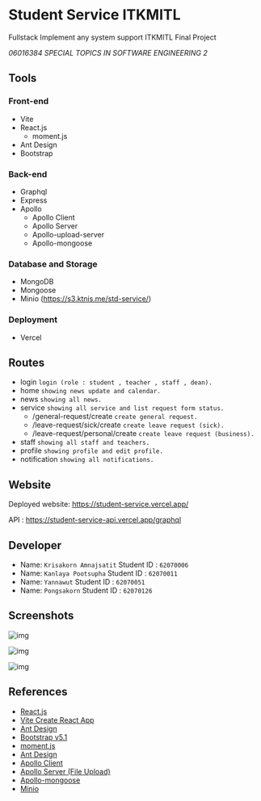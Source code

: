 # Student Service ITKMITL
Fullstack Implement any system support ITKMITL Final Project

_06016384 SPECIAL TOPICS IN SOFTWARE ENGINEERING 2_

## Tools

### Front-end
- Vite
- React.js
  - moment.js
- Ant Design
- Bootstrap

### Back-end
- Graphql
- Express
- Apollo
  - Apollo Client
  - Apollo Server
  - Apollo-upload-server
  - Apollo-mongoose

### Database and Storage
- MongoDB
- Mongoose
- Minio (https://s3.ktnis.me/std-service/)

### Deployment
- Vercel

## Routes
- login `login (role : student , teacher , staff , dean).`
- home `showing news update and calendar.`
- news `showing all news.`
- service `showing all service and list request form status.`
  - /general-request/create  `create general request.`
  - /leave-request/sick/create `create leave request (sick).`
  - /leave-request/personal/create `create leave request (business).`
- staff `showing all staff and teachers.`
- profile `showing profile and edit profile.`
- notification `showing all notifications.`

## Website
Deployed website: https://student-service.vercel.app/

API : https://student-service-api.vercel.app/graphql

## Developer
- Name: `Krisakorn Amnajsatit` Student ID : `62070006`
- Name: `Kanlaya Pootsupha` Student ID : `62070011`
- Name: `Yannawut` Student ID : `62070051`
- Name: `Pongsakorn` Student ID : `62070126`

## Screenshots

![img](https://i.imgur.com/0pnSMQT.png)

![img](https://i.imgur.com/i3ObIm0.png)

![img](https://i.imgur.com/U3KVufI.png)

## References
- [React.js](https://reactjs.org/)
- [Vite Create React App](https://vitejs.dev/guide/)
- [Ant Design](https://ant.design/)
- [Bootstrap v5.1](https://getbootstrap.com/docs/5.1/getting-started/introduction/)
- [moment.js](https://momentjs.com/)
- [Ant Design](https://ant.design/)
- [Apollo Client](https://www.apollographql.com/docs/react/)
- [Apollo Server (File Upload)](https://www.apollographql.com/docs/apollo-server/data/file-uploads/)
- [Apollo-mongoose](https://www.npmjs.com/package/apollo-mongoose-plugin)
- [Minio](https://docs.min.io/?ref=con)
